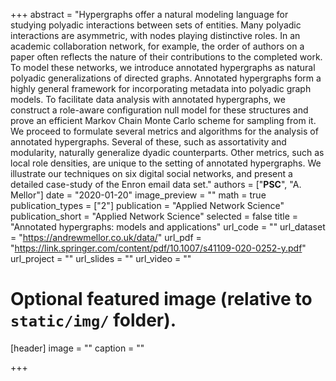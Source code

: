 +++
abstract = "Hypergraphs offer a natural modeling language for studying polyadic interactions between sets of entities. Many polyadic interactions are asymmetric, with nodes playing distinctive roles. In an academic collaboration network, for example, the order of authors on a paper often reflects the nature of their contributions to the completed work. To model these networks, we introduce annotated hypergraphs as natural polyadic generalizations of directed graphs. Annotated hypergraphs form a highly general framework for incorporating metadata into polyadic graph models. To facilitate data analysis with annotated hypergraphs, we construct a role-aware configuration null model for these structures and prove an efficient Markov Chain Monte Carlo scheme for sampling from it. We proceed to formulate several metrics and algorithms for the analysis of annotated hypergraphs. Several of these, such as assortativity and modularity, naturally generalize dyadic counterparts. Other metrics, such as local role densities, are unique to the setting of annotated hypergraphs. We illustrate our techniques on six digital social networks, and present a detailed case-study of the Enron email data set."
authors = ["**PSC**", "A. Mellor"]
date = "2020-01-20"
image_preview = ""
math = true
publication_types = ["2"]
publication = "Applied Network Science"
publication_short = "Applied Network Science"
selected = false
title = "Annotated hypergraphs: models and applications"
url_code = ""
url_dataset = "https://andrewmellor.co.uk/data/"
url_pdf = "https://link.springer.com/content/pdf/10.1007/s41109-020-0252-y.pdf"
url_project = ""
url_slides = ""
url_video = ""

# Optional featured image (relative to `static/img/` folder).
[header]
image = ""
caption = ""

+++
